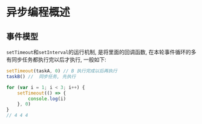 # 异步编程概述

## 事件模型

`setTimeout`和`setInterval`的运行机制, 是将里面的回调函数, 在本轮事件循环的多有同步任务都执行完以后才执行, 一般如下:

```js
setTimeout(taskA, 0) // B 执行完成以后再执行
taskB() //  同步任务, 先执行
```




```js
for (var i = 1; i < 3; i++) {
    setTimeout(() => {
        console.log(i)
    }, 0)
}
// 4 4 4
```